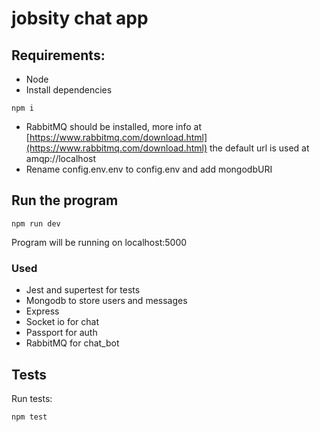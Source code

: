 # jobsity chat app

## Requirements:

- Node
- Install dependencies

```
npm i
```

- RabbitMQ should be installed, more info at [https://www.rabbitmq.com/download.html](https://www.rabbitmq.com/download.html)
  the default url is used at amqp://localhost
- Rename config.env.env to config.env and add mongodbURI

## Run the program

```
npm run dev
```

Program will be running on localhost:5000

### Used

- Jest and supertest for tests
- Mongodb to store users and messages
- Express
- Socket io for chat
- Passport for auth
- RabbitMQ for chat_bot

## Tests

Run tests:

```
npm test
```
